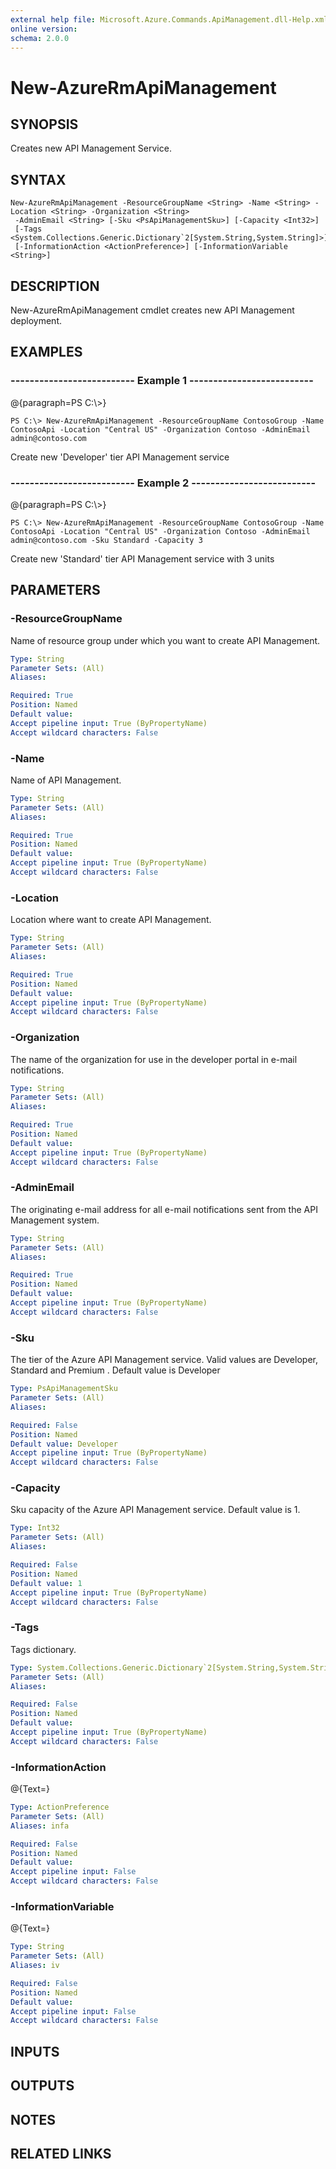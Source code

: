 ```yaml
---
external help file: Microsoft.Azure.Commands.ApiManagement.dll-Help.xml
online version: 
schema: 2.0.0
---
```


# New-AzureRmApiManagement
## SYNOPSIS
Creates new API Management Service.

## SYNTAX

```
New-AzureRmApiManagement -ResourceGroupName <String> -Name <String> -Location <String> -Organization <String>
 -AdminEmail <String> [-Sku <PsApiManagementSku>] [-Capacity <Int32>]
 [-Tags <System.Collections.Generic.Dictionary`2[System.String,System.String]>]
 [-InformationAction <ActionPreference>] [-InformationVariable <String>]
```

## DESCRIPTION
New-AzureRmApiManagement cmdlet creates new API Management deployment.

## EXAMPLES

### --------------------------  Example 1  --------------------------
@{paragraph=PS C:\\\>}

```
PS C:\> New-AzureRmApiManagement -ResourceGroupName ContosoGroup -Name ContosoApi -Location "Central US" -Organization Contoso -AdminEmail admin@contoso.com
```

Create new 'Developer' tier API Management service

### --------------------------  Example 2  --------------------------
@{paragraph=PS C:\\\>}

```
PS C:\> New-AzureRmApiManagement -ResourceGroupName ContosoGroup -Name ContosoApi -Location "Central US" -Organization Contoso -AdminEmail admin@contoso.com -Sku Standard -Capacity 3
```

Create new 'Standard' tier API Management service with 3 units

## PARAMETERS

### -ResourceGroupName
Name of resource group under which you want to create API Management.

```yaml
Type: String
Parameter Sets: (All)
Aliases: 

Required: True
Position: Named
Default value: 
Accept pipeline input: True (ByPropertyName)
Accept wildcard characters: False
```

### -Name
Name of API Management.

```yaml
Type: String
Parameter Sets: (All)
Aliases: 

Required: True
Position: Named
Default value: 
Accept pipeline input: True (ByPropertyName)
Accept wildcard characters: False
```

### -Location
Location where want to create API Management.

```yaml
Type: String
Parameter Sets: (All)
Aliases: 

Required: True
Position: Named
Default value: 
Accept pipeline input: True (ByPropertyName)
Accept wildcard characters: False
```

### -Organization
The name of the organization for use in the developer portal in e-mail notifications.

```yaml
Type: String
Parameter Sets: (All)
Aliases: 

Required: True
Position: Named
Default value: 
Accept pipeline input: True (ByPropertyName)
Accept wildcard characters: False
```

### -AdminEmail
The originating e-mail address for all e-mail notifications sent from the API Management system.

```yaml
Type: String
Parameter Sets: (All)
Aliases: 

Required: True
Position: Named
Default value: 
Accept pipeline input: True (ByPropertyName)
Accept wildcard characters: False
```

### -Sku
The tier of the Azure API Management service.
Valid values are Developer, Standard and Premium .
Default value is Developer

```yaml
Type: PsApiManagementSku
Parameter Sets: (All)
Aliases: 

Required: False
Position: Named
Default value: Developer
Accept pipeline input: True (ByPropertyName)
Accept wildcard characters: False
```

### -Capacity
Sku capacity of the Azure API Management service.
Default value is 1.

```yaml
Type: Int32
Parameter Sets: (All)
Aliases: 

Required: False
Position: Named
Default value: 1
Accept pipeline input: True (ByPropertyName)
Accept wildcard characters: False
```

### -Tags
Tags dictionary.

```yaml
Type: System.Collections.Generic.Dictionary`2[System.String,System.String]
Parameter Sets: (All)
Aliases: 

Required: False
Position: Named
Default value: 
Accept pipeline input: True (ByPropertyName)
Accept wildcard characters: False
```

### -InformationAction
@{Text=}

```yaml
Type: ActionPreference
Parameter Sets: (All)
Aliases: infa

Required: False
Position: Named
Default value: 
Accept pipeline input: False
Accept wildcard characters: False
```

### -InformationVariable
@{Text=}

```yaml
Type: String
Parameter Sets: (All)
Aliases: iv

Required: False
Position: Named
Default value: 
Accept pipeline input: False
Accept wildcard characters: False
```

## INPUTS

## OUTPUTS

## NOTES

## RELATED LINKS

